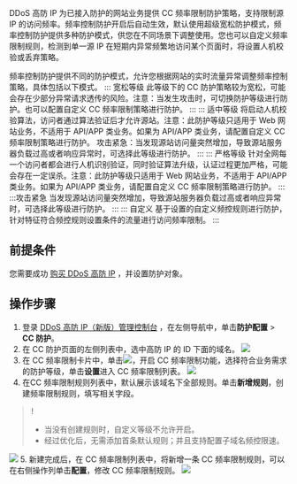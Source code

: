 DDoS 高防 IP 为已接入防护的网站业务提供 CC 频率限制防护策略，支持限制源 IP 的访问频率。频率控制防护开启后自动生效，默认使用超级宽松防护模式，频率控制防护提供多种防护模式，供您在不同场景下调整使用。您也可以自定义频率限制规则，检测到单一源 IP 在短期内异常频繁地访问某个页面时，将设置人机校验或丢弃策略。

频率控制防护提供不同的防护模式，允许您根据网站的实时流量异常调整频率控制策略，具体包括以下模式。
<dx-tabs>
::: 宽松等级
此等级下的 CC 防护策略较为宽松，可能会存在少部分异常请求透传的风险。注意：当发生攻击时，可切换防护等级进行防护。也可以配置自定义 CC 频率限制策略进行防护。
:::
::: 适中等级
将启动人机校验算法，访问者通过算法验证后才允许源站。注意：此防护等级只适用于 Web 网站业务，不适用于 API/APP 类业务。如果为 API/APP 类业务，请配置自定义 CC 频率限制策略进行防护。
攻击紧急：当发现源站访问量突然增加，导致源站服务器负载过高或者响应异常时，可选择此等级进行防护。
:::
::: 严格等级
针对全网每一个访问者都会进行人机识别验证，同时验证算法升级，认证过程更加严格，可能会存在一定误杀。注意：此防护等级只适用于 Web 网站业务，不适用于 API/APP 类业务。如果为 API/APP 类业务，请配置自定义 CC 频率限制策略进行防护。
:::
:::攻击紧急
当发现源站访问量突然增加，导致源站服务器负载过高或者响应异常时，可选择此等级进行防护。
:::
::: 自定义
基于设置的自定义频控规则进行防护，针对特征符合频控规则设置条件的流量进行访问频率限制。
:::
</dx-tabs>

## 前提条件
您需要成功 [购买 DDoS 高防 IP](https://cloud.tencent.com/document/product/1014/44082) ，并设置防护对象。

## 操作步骤
1. 登录 [DDoS 高防 IP（新版）管理控制台](https://console.cloud.tencent.com/ddos/antiddos-advanced/config/port) ，在左侧导航中，单击**防护配置** > **CC 防护**。
2. 在 CC 防护页面的左侧列表中，选中高防 IP 的 ID 下面的域名。
![](https://qcloudimg.tencent-cloud.cn/raw/d2699b5321965d929c07908171c5b7c5.png)
3. 在 CC 频率限制卡片中，单击![](https://qcloudimg.tencent-cloud.cn/raw/33119a93fdba0677162e202c728ae1b1.png)，开启 CC 频率限制功能，选择符合业务需求的防护等级，单击**设置**进入 CC 频率限制列表。
![](https://qcloudimg.tencent-cloud.cn/raw/16a660822f7f715b586a57cfaf259637.png)
4. 在CC 频率限制规则列表中，默认展示该域名下全部规则。单击**新增规则**，创建频率限制规则，填写相关字段。
>!
>- 当没有创建规则时，自定义等级不允许开启。
>- 经过优化后，无需添加首条默认规则；并且支持配置子域名频控限速。
>
![](https://qcloudimg.tencent-cloud.cn/raw/0912c62e912c46d166ebc7cdd56c77d5.png)
5. 新建完成后，在 CC 频率限制列表中，将新增一条 CC 频率限制规则，可以在右侧操作列单击**配置**，修改 CC 频率限制规则。
![](https://qcloudimg.tencent-cloud.cn/raw/d548932f11d980fe41bdeb220f3d8806.png)
